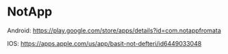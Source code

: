 # NotApp

Android:
https://play.google.com/store/apps/details?id=com.notappfromata

IOS:
https://apps.apple.com/us/app/basit-not-defteri/id6449033048
